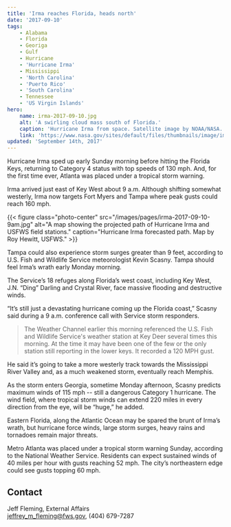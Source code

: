 ```yaml
---
title: 'Irma reaches Florida, heads north'
date: '2017-09-10'
tags:
    - Alabama
    - Florida
    - Georiga
    - Gulf
    - Hurricane
    - 'Hurricane Irma'
    - Mississippi
    - 'North Carolina'
    - 'Puerto Rico'
    - 'South Carolina'
    - Tennessee
    - 'US Virgin Islands'
hero:
    name: irma-2017-09-10.jpg
    alt: 'A swirling cloud mass south of Florida.'
    caption: 'Hurricane Irma from space. Satellite image by NOAA/NASA.'
    link: 'https://www.nasa.gov/sites/default/files/thumbnails/image/image_2_-irma-goes-9917.jpg'
updated: 'September 14th, 2017'
---
```


Hurricane Irma sped up early Sunday morning before hitting the Florida Keys, returning to Category 4 status with top speeds of 130 mph. And, for the first time ever, Atlanta was placed under a tropical storm warning.

Irma arrived just east of Key West about 9 a.m. Although shifting somewhat westerly, Irma now targets Fort Myers and Tampa where peak gusts could reach 160 mph.

{{< figure class="photo-center" src="/images/pages/irma-2017-09-10-9am.jpg" alt="A map showing the projected path of Hurricane Irma and USFWS field stations." caption="Hurricane Irma forecasted path. Map by Roy Hewitt, USFWS." >}}

Tampa could also experience storm surges greater than 9 feet, according to U.S. Fish and Wildlife Service meteorologist Kevin Scasny. Tampa should feel Irma’s wrath early Monday morning.

The Service’s 18 refuges along Florida’s west coast, including Key West, J.N. “Ding” Darling and Crystal River, face massive flooding and destructive winds.

“It’s still just a devastating hurricane coming up the Florida coast,” Scasny said during a 9 a.m. conference call with Service storm responders.

> The Weather Channel earlier this morning referenced the U.S. Fish and Wildlife Service's weather station at Key Deer several times this morning.  At the time it may have been one of the few or the only station still reporting in the lower keys.  It recorded a 120 MPH gust.

He said it’s going to take a more westerly track towards the Mississippi River Valley and, as a much weakened storm, eventually reach Memphis.

As the storm enters Georgia, sometime Monday afternoon, Scasny predicts maximum winds of 115 mph -- still a dangerous Category 1 hurricane. The wind field, where tropical storm winds can extend 220 miles in every direction from the eye, will be “huge,” he added.

Eastern Florida, along the Atlantic Ocean may be spared the brunt of Irma’s wrath, but hurricane force winds, large storm surges, heavy rains and tornadoes remain major threats.

Metro Atlanta was placed under a tropical storm warning Sunday, according to the National Weather Service. Residents can expect sustained winds of 40 miles per hour with gusts reaching 52 mph. The city’s northeastern edge could see gusts topping 60 mph.

## Contact

Jeff Fleming, External Affairs  
[jeffrey_m_fleming@fws.gov](mailto:jeffrey_m_fleming@fws.gov ), (404) 679-7287
